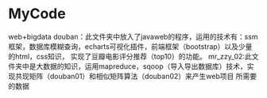 # MyCode
web+bigdata
douban：此文件夹中放入了javaweb的程序，运用的技术有：ssm框架，数据库模糊查询，echarts可视化插件，前端框架（bootstrap）以及少量的html，css知识，
实现了豆瓣电影评分推荐（top10）的功能。
mr_zzy_02:此文件夹中是大数据的知识，运用mapreduce，sqoop（导入导出数据库）技术，实现共现矩阵（douban01）和相似矩阵算法（douban02）来产生web项目
所需要的数据
